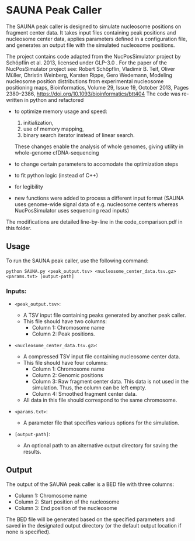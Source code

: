 # SAUNA Peak Caller

The SAUNA peak caller is designed to simulate nucleosome positions on fragment center data. It takes input files containing peak positions and nucleosome center data, applies parameters defined in a configuration file, and generates an output file with the simulated nucleosome positions. 

The project contains code adapted from the NucPosSimulator project by Schöpflin et al. 2013, licensed under GLP-3.0 . For the paper of the NucPosSimulator project see: Robert Schöpflin, Vladimir B. Teif, Oliver Müller, Christin Weinberg, Karsten Rippe, Gero Wedemann, Modeling nucleosome position distributions from experimental nucleosome positioning maps, Bioinformatics, Volume 29, Issue 19, October 2013, Pages 2380–2386, https://doi.org/10.1093/bioinformatics/btt404
The code was re-written in python and refactored 
- to optimize memory usage and speed: 
  1. initialization, 
  2. use of memory mapping, 
  3. binary search iterator instead of linear search.
  
  These changes enable the analysis of whole genomes, giving utility in whole-genome cfDNA-sequencing
- to change certain parameters to accomodate the optimization steps
- to fit python logic (instead of C++)
- for legibility
- new functions were added to process a different input format (SAUNA uses genome-wide signal data of e.g. nucleosome centers whereas NucPosSimulator uses sequencing read inputs)

The modifications are detailed line-by-line in the code_comparison.pdf in this folder.

## Usage

To run the SAUNA peak caller, use the following command:
```shell
python SAUNA.py <peak_output.tsv> <nucleosome_center_data.tsv.gz> <params.txt> [output-path]
```

### Inputs:

- `<peak_output.tsv>`: 
  - A TSV input file containing peaks generated by another peak caller.
  - This file should have two columns: 
    - Column 1: Chromosome name 
    - Column 2: Peak positions.

- `<nucleosome_center_data.tsv.gz>`: 
  - A compressed TSV input file containing nucleosome center data.
  - This file should have four columns:
    - Column 1: Chromosome name
    - Column 2: Genomic positions
    - Column 3: Raw fragment center data. This data is not used in the simulation. Thus, the column can be left empty.
    - Column 4: Smoothed fragment center data.
  - All data in this file should correspond to the same chromosome.

- `<params.txt>`: 
  - A parameter file that specifies various options for the simulation.

- `[output-path]`: 
  - An optional path to an alternative output directory for saving the results.

## Output

The output of the SAUNA peak caller is a BED file with three columns:
- Column 1: Chromosome name
- Column 2: Start position of the nucleosome
- Column 3: End position of the nucleosome

The BED file will be generated based on the specified parameters and saved in the designated output directory (or the default output location if none is specified).
